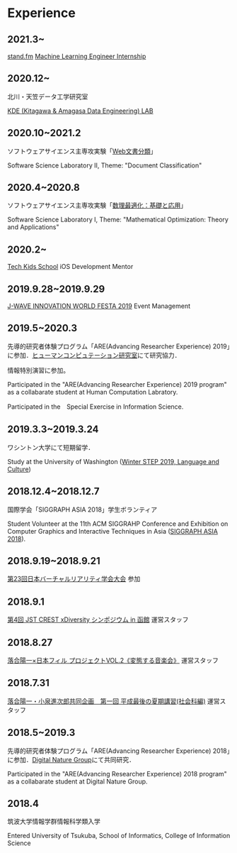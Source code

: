 # Experience

## 2021.3~
[stand.fm](https://corp.stand.fm) [Machine Learning Engineer Internship](https://herp.careers/v1/standfm/BraKuoBEMzlw)

## 2020.12~
北川・天笠データ工学研究室

[KDE (Kitagawa & Amagasa Data Engineering) LAB](http://kde.cs.tsukuba.ac.jp/index.html)

## 2020.10~2021.2
ソフトウェアサイエンス主専攻実験「[Web文書分類](http://www.mibel.cs.tsukuba.ac.jp/~inui/kougi/jikken/index.html)」

Software Science Laboratory II, Theme: "Document Classification"

## 2020.4~2020.8
ソフトウェアサイエンス主専攻実験「[数理最適化：基礎と応用](http://www.u.tsukuba.ac.jp/~sano.yoshio.fn/lecture/iml/index.html)」

Software Science Laboratory I, Theme: "Mathematical Optimization: Theory and Applications"

## 2020.2~
[Tech Kids School](https://techkidsschool.jp/) iOS Development Mentor


## 2019.9.28~2019.9.29
[J-WAVE INNOVATION WORLD FESTA 2019](https://www.j-wave.co.jp/iwf2019/?fbclid=IwAR1apCbJjiKNCRm5xPmuc-zPZZLYPZ9It9Y0YA7I_pH4CegLQHbI59xlEXc) Event Management

## 2019.5~2020.3
先導的研究者体験プログラム「ARE(Advancing Researcher Experience) 2019」に参加．[ヒューマンコンピュテーション研究室](http://hcomp.cs.tsukuba.ac.jp)にて研究協力．

情報特別演習に参加。

Participated in the "ARE(Advancing Researcher Experience) 2019 program" as a collabarate student at Human Computation Labratory.

Participated in the　Special Exercise in Information Science.

## 2019.3.3~2019.3.24
ワシントン大学にて短期留学．

Study at the University of Washington ([Winter STEP 2019, Language and Culture](https://www.ielp.uw.edu/programs/short-programs/language-culture-step/overview/))

## 2018.12.4~2018.12.7
国際学会「SIGGRAPH ASIA 2018」学生ボランティア

Student Volunteer at the 11th ACM SIGGRAHP Conference and Exhibition on Computer Graphics and Interactive Techniques in Asia ([SIGGRAPH ASIA 2018](https://sa2018.siggraph.org/jp/)).

## 2018.9.19~2018.9.21
[第23回日本バーチャルリアリティ学会大会](http://conference.vrsj.org/ac2018/) 参加

## 2018.9.1
[第4回 JST CREST xDiversity シンポジウム in 函館](https://xdiversity-symposium4.peatix.com/?fbclid=IwAR1RgL2xI9q4pDnB9mcXaqZihUBmBfo5JmntMLzaYifSzgg2NNu2Gtg5cAY) 運営スタッフ

## 2018.8.27
[落合陽一×日本フィル プロジェクトVOL.2《変態する音楽会》](https://www.japanphil.or.jp/concert/23302) 運営スタッフ

## 2018.7.31
[落合陽一・小泉進次郎共同企画　第一回 平成最後の夏期講習(社会科編)](https://www.youtube.com/watch?v=fV37SGxMqZs&feature=youtu.be&fbclid=IwAR0O6CPjGnk0t5fFZ--iPoqPXFRrGn7oVd_1H9BuNzGlrwVim2mFxzl6LZQ) 運営スタッフ

## 2018.5~2019.3
先導的研究者体験プログラム「ARE(Advancing Researcher Experience) 2018」に参加．[Digital Nature Group](https://digitalnature.slis.tsukuba.ac.jp)にて共同研究．

Participated in the "ARE(Advancing Researcher Experience) 2018 program" as a collabarate student at Digital Nature Group.

## 2018.4 
筑波大学情報学群情報科学類入学

Entered University of Tsukuba, School of Informatics, College of Information Science
